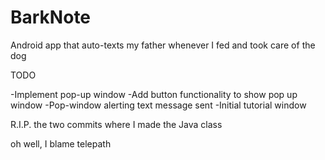 # BarkNote
Android app that auto-texts my father whenever I fed and took care of the dog

TODO

-Implement pop-up window
-Add button functionality to show pop up window
-Pop-window alerting text message sent
-Initial tutorial window

R.I.P. the two commits where I made the Java class

oh well, I blame telepath
